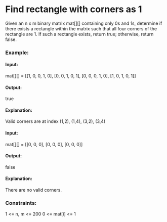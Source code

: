 # Find rectangle with corners as 1
Given an n x m binary matrix mat[][] containing only 0s and 1s, determine if there exists a rectangle within the matrix such that all four corners of the rectangle are 1. If such a rectangle exists, return true; otherwise, return false.

### Example:
#### Input: 
mat[][] =
[[1, 0, 0, 1, 0],
[0, 0, 1, 0, 1],
[0, 0, 0, 1, 0], 
[1, 0, 1, 0, 1]] 
#### Output:
true
#### Explanation:
Valid corners are at index (1,2), (1,4), (3,2), (3,4) 

#### Input:
mat[][] =
[[0, 0, 0],
[0, 0, 0],
[0, 0, 0]]
#### Output: 
false
#### Explanation: 
There are no valid corners.

### Constraints:
1 <= n, m <= 200
0 <= mat[i] <= 1



